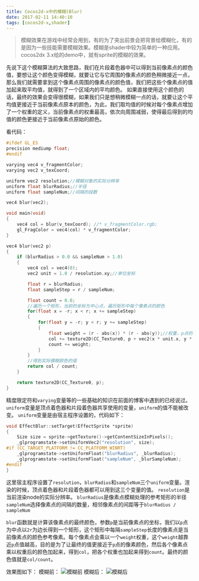 ```yaml
---
title: Cocos2d-x中的模糊(Blur)
date: 2017-02-11 14:40:10
tags: [cocos2d-x,shader]
---
```


>模糊效果在游戏中经常会用到，有的为了突出前景会把背景给模糊化，有的是因为一些技能需要模糊效果。模糊是shader中较为简单的一种应用。cocos2dx 3.x给的demo中，就有sprite的模糊的效果。

先说下这个模糊算法的大致思路，我们在片段着色器中可以得到当前像素点的颜色值，要想让这个颜色变得模糊，就要让它与它周围的像素点的颜色稍微接近一点，那么我们就需要拿到这个像素点周围的像素点的颜色值，我们把这些个像素点的值加起来取平均值，就得到了一个区域内的平均颜色。
如果直接使用这个颜色的话，最终的效果会变得很模糊，如果我们只是想稍微模糊一点的话，就要让这个平均值更接近于当前像素点原本的颜色，为此，我们取均值的时候对每个像素点增加了一个权重的定义，当前像素点的权重最高，依次向周围减弱，使得最后得到的均值的颜色更接近于当前像素点原始的颜色。

看代码：

```cpp
#ifdef GL_ES
precision mediump float;
#endif

varying vec4 v_fragmentColor;
varying vec2 v_texCoord;

uniform vec2 resolution;//模糊对象的实际分辨率
uniform float blurRadius;//半径
uniform float sampleNum;//间隔的段数

vec4 blur(vec2);

void main(void)
{
    vec4 col = blur(v_texCoord); //* v_fragmentColor.rgb;
    gl_FragColor = vec4(col) * v_fragmentColor;
}

vec4 blur(vec2 p)
{
    if (blurRadius > 0.0 && sampleNum > 1.0)
    {
        vec4 col = vec4(0);
        vec2 unit = 1.0 / resolution.xy;//单位坐标

        float r = blurRadius;
        float sampleStep = r / sampleNum;

        float count = 0.0;
        //遍历一个矩形，当前的坐标为中心点，遍历矩形中每个像素点的颜色
        for(float x = -r; x < r; x += sampleStep)
        {
            for(float y = -r; y < r; y += sampleStep)
            {
                float weight = (r - abs(x)) * (r - abs(y));//权重，p点的权重最高，向四周依次减少
                col += texture2D(CC_Texture0, p + vec2(x * unit.x, y * unit.y)) * weight;
                count += weight;
            }
        }
        //得到实际模糊颜色的值
        return col / count;
    }

    return texture2D(CC_Texture0, p);
}
```

精度限定符和`varying`变量等的一些基础的知识在前面的博客中遇到的已经说过。
`uniform`变量是顶点着色器和片段着色器共享使用的变量，`uniform`的值不能被改变。
`uniform`变量是由宿主程序设置的，代码如下：

```cpp
void EffectBlur::setTarget(EffectSprite *sprite)
{
    Size size = sprite->getTexture()->getContentSizeInPixels();
    _glprogramstate->setUniformVec2("resolution", size);
#if (CC_TARGET_PLATFORM != CC_PLATFORM_WINRT)
    _glprogramstate->setUniformFloat("blurRadius", _blurRadius);
    _glprogramstate->setUniformFloat("sampleNum", _blurSampleNum);
#endif
}
```

这里宿主程序设置了`resolution`，`blurRadius`和`sampleNum`三个`uniform`变量。渲染的时候，顶点着色器和片段着色器都可以用到这三个变量的值。
`resolution`是当前渲染node的实际分辨率。
`blurRadius`是像素点模糊处理的参考矩形的半径
`sampleNum`选择像素点的间隔的数量，相邻像素点的间距等于`blurRadius / sampleNum`

`blur`函数就是计算该像素点的最终颜色，参数`p`是当前像素点的坐标，我们以`p`点为中点以`2r`为边长得到一个矩形，这个矩形中每隔`sampleStep`长度的像素点是当前像素点的颜色参考像素。每个像素点会乘以一个`weight`权重，这个`weight`越靠近`p`点值越高，目的是为了让最终的值更接近于`p`点的像素颜色，然后各个像素点乘以权重后的颜色加起来，得到`col`，把各个权重也加起来得到`count`。最终的颜色值就是`col/count`。

效果图如下：
模糊前：
![模糊前](http://img.blog.csdn.net/20160217163840888)
模糊后：
![模糊后](http://img.blog.csdn.net/20160217163855206)